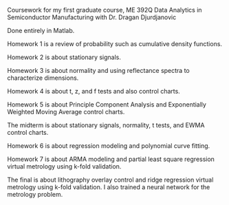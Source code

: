 Coursework for my first graduate course, ME 392Q Data Analytics in Semiconductor Manufacturing with Dr. Dragan Djurdjanovic

Done entirely in Matlab. 

Homework 1 is a review of probability such as cumulative density functions. 

Homework 2 is about stationary signals. 

Homework 3 is about normality and using reflectance spectra to characterize dimensions. 

Homework 4 is about t, z, and f tests and also control charts. 

Homework 5 is about Principle Component Analysis and Exponentially Weighted Moving Average control charts. 

The midterm is about stationary signals, normality, t tests, and EWMA control charts. 

Homework 6 is about regression modeling and polynomial curve fitting. 

Homework 7 is about ARMA modeling and partial least square regression virtual metrology using k-fold validation. 

The final is about lithography overlay control and ridge regression virtual metrology using k-fold validation. I also trained a neural network for the metrology problem. 

